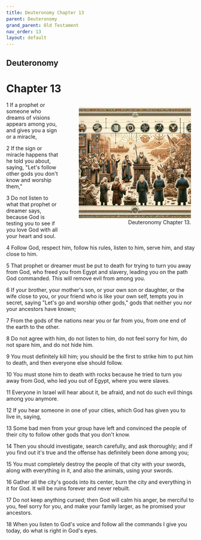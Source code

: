 ```yaml
---
title: Deuteronomy Chapter 13
parent: Deuteronomy
grand_parent: Old Testament
nav_order: 13
layout: default
---
```


## Deuteronomy

# Chapter 13

<figure style="float: right; margin-right: 10px;">
    <img src="/assets/Image/Deuteronomy/500/13.jpg" alt="Deuteronomy Chapter 13" style="width: 300px; height: 300px; float: right;padding-left: 10px;"/>
    <figcaption style="clear: both;text-align: right;">Deuteronomy Chapter 13.</figcaption>
</figure>
1 If a prophet or someone who dreams of visions appears among you, and gives you a sign or a miracle,

2 If the sign or miracle happens that he told you about, saying, "Let's follow other gods you don't know and worship them,"

3 Do not listen to what that prophet or dreamer says, because God is testing you to see if you love God with all your heart and soul.

4 Follow God, respect him, follow his rules, listen to him, serve him, and stay close to him.

5 That prophet or dreamer must be put to death for trying to turn you away from God, who freed you from Egypt and slavery, leading you on the path God commanded. This will remove evil from among you.

6 If your brother, your mother's son, or your own son or daughter, or the wife close to you, or your friend who is like your own self, tempts you in secret, saying "Let's go and worship other gods," gods that neither you nor your ancestors have known;

7 From the gods of the nations near you or far from you, from one end of the earth to the other.

8 Do not agree with him, do not listen to him, do not feel sorry for him, do not spare him, and do not hide him.

9 You must definitely kill him; you should be the first to strike him to put him to death, and then everyone else should follow.

10 You must stone him to death with rocks because he tried to turn you away from God, who led you out of Egypt, where you were slaves.

11 Everyone in Israel will hear about it, be afraid, and not do such evil things among you anymore.

12 If you hear someone in one of your cities, which God has given you to live in, saying,

13 Some bad men from your group have left and convinced the people of their city to follow other gods that you don't know.

14 Then you should investigate, search carefully, and ask thoroughly; and if you find out it's true and the offense has definitely been done among you;

15 You must completely destroy the people of that city with your swords, along with everything in it, and also the animals, using your swords.

16 Gather all the city's goods into its center, burn the city and everything in it for God. It will be ruins forever and never rebuilt.

17 Do not keep anything cursed; then God will calm his anger, be merciful to you, feel sorry for you, and make your family larger, as he promised your ancestors.

18 When you listen to God's voice and follow all the commands I give you today, do what is right in God's eyes.


